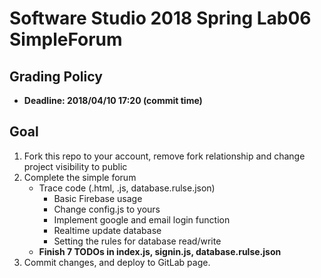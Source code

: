 # Software Studio 2018 Spring Lab06 SimpleForum

## Grading Policy

* **Deadline: 2018/04/10 17:20 (commit time)**

## Goal

1. Fork this repo to your account, remove fork relationship and change project visibility to public
2. Complete the simple forum
    * Trace code (.html, .js, database.rulse.json)
        * Basic Firebase usage
        * Change config.js to yours
        * Implement google and email login function
        * Realtime update database
        * Setting the rules for database read/write
    * **Finish 7 TODOs in index.js, signin.js, database.rulse.json**
3. Commit changes, and deploy to GitLab page.

